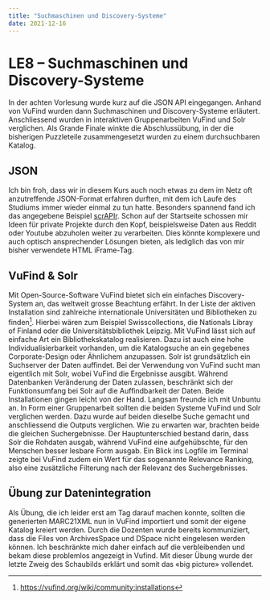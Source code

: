 ```yaml
---
title: "Suchmaschinen und Discovery-Systeme"
date: 2021-12-16
---
```


# LE8 – Suchmaschinen und Discovery-Systeme
In der achten Vorlesung wurde kurz auf die JSON API eingegangen. Anhand von VuFind wurden dann Suchmaschinen und Discovery-Systeme erläutert. Anschliessend wurden in interaktiven Gruppenarbeiten VuFind und Solr verglichen. Als Grande Finale winkte die Abschlussübung, in der die bisherigen Puzzleteile zusammengesetzt wurden zu einem durchsuchbaren Katalog.
## JSON
Ich bin froh, dass wir in diesem Kurs auch noch etwas zu dem im Netz oft anzutreffende JSON-Format erfahren durften, mit dem ich Laufe des Studiums immer wieder einmal zu tun hatte. Besonders spannend fand ich das angegebene Beispiel [scrAPIr](https://scrapir.org/). Schon auf der Startseite schossen mir Ideen für private Projekte durch den Kopf, beispielsweise Daten aus Reddit oder Youtube abzuholen weiter zu verarbeiten. Dies könnte komplexere und auch optisch ansprechender Lösungen bieten, als lediglich das von mir bisher verwendete HTML iFrame-Tag.
## VuFind & Solr
Mit Open-Source-Software VuFind bietet sich ein einfaches Discovery-System an, das weltweit grosse Beachtung erfährt. In der Liste der aktiven Installation sind zahlreiche internationale Universitäten und Bibliotheken zu finden[^1]. Hierbei wären zum Beispiel Swisscollections, die Nationals Libray of Finland oder die Universitätsbibliothek Leipzig. Mit VuFind lässt sich auf einfache Art ein Bibliothekskatalog realisieren. Dazu ist auch eine hohe Individualisierbarkeit vorhanden, um die Katalogsuche an ein gegebenes Corporate-Design oder Ähnlichem anzupassen.
Solr ist grundsätzlich ein Suchserver der Daten auffindet. Bei der Verwendung von VuFind sucht man eigentlich mit Solr, wobei VuFind die Ergebnisse ausgibt. Während Datenbanken Veränderung der Daten zulassen, beschränkt sich der Funktionsumfang bei Solr auf die Auffindbarkeit der Daten.
Beide Installationen gingen leicht von der Hand. Langsam freunde ich mit Unbuntu an.
In Form einer Gruppenarbeit sollten die beiden Systeme VuFind und Solr verglichen werden. Dazu wurde auf beiden dieselbe Suche gemacht und anschliessend die Outputs verglichen. Wie zu erwarten war, brachten beide die gleichen Suchergebnisse. Der Hauptunterschied bestand darin, dass Solr die Rohdaten ausgab, während VuFind eine aufgehübschte, für den Menschen besser lesbare Form ausgab. Ein Blick ins Logfile im Terminal zeigte bei VuFind zudem ein Wert für das sogenannte Relevance Ranking, also eine zusätzliche Filterung nach der Relevanz des Suchergebnisses. 
## Übung zur Datenintegration
Als Übung, die ich leider erst am Tag darauf machen konnte, sollten die generierten MARC21XML nun in VuFind importiert und somit der eigene Katalog kreiert werden. Durch die Dozenten wurde bereits kommuniziert, dass die Files von ArchivesSpace und DSpace nicht eingelesen werden können. Ich beschränkte mich daher einfach auf die verbleibenden und bekam diese problemlos angezeigt in Vufind. Mit dieser Übung wurde der letzte Zweig des Schaubilds erklärt und somit das «big picture» vollendet.

[^1]: https://vufind.org/wiki/community:installations

